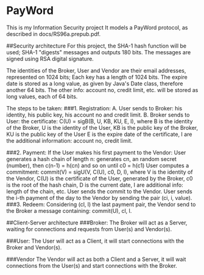 # PayWord
This is my Information Security project
It models a PayWord protocol, as described in docs/RS96a.prepub.pdf.

##Security architecture
For this project, the SHA-1 hash function will be used; SHA-1 "digests" messages and outputs 180 bits.
The messages are signed using RSA digital signature.

The identities of the Broker, User and Vendor are their email addresses, represented on 1024 bits;
Each key has a length of 1024 bits.
The expire date is stored as a long value, as given by Java's Date class, therefore another 64 bits.
The other info: account no, credit limit, etc. will be stored as long values, each of 64 bits.

The steps to be taken:
###1. Registration:
    A. User sends to Broker: his identity, his public key, his account no and credit limit.
    B. Broker sends to User: the certificate: C(U) = sigB(B, U, KB, KU, E, I), where
        B is the identity of the Broker,
        U is the identity of the User,
        KB is the public key of the Broker,
        KU is the public key of the User
        E is the expire date of the certificate,
        I are the additional information: account no, credit limit.

###2. Payment:
    If the User makes his first payment to the Vendor:
        User generates a hash chain of length n: generates cn, an random secret (number), then c(n-1) = h(cn) and so on until c0 = h(c1)
        User computes a commitment: commit(V) = sigU(V, C(U), c0, D, I), where
            V is the identity of the Vendor,
            C(U) is the certificate of the User, generated by the Broker,
            c0 is the root of the hash chain,
            D is the current date,
            I are additional info: length of the chain, etc.
        User sends the commit to the Vendor.
    User sends the i-th payment of the day to the Vendor by sending the pair (ci, i, value).
###3. Redeem:
    Considering (cl, l) the last payment pair, the Vendor send to the Broker a message containing: commit(U), cl, l.


##Client-Server architecture
###Broker:
    The Broker will act as a Server, waiting for connections and requests from User(s) and Vendor(s).

###User:
    The User will act as a Client, it will start connections with the Broker and Vendor(s).

###Vendor
    The Vendor will act as both a Client and a Server, it will wait connections from the User(s) and start connections with the Broker.
    